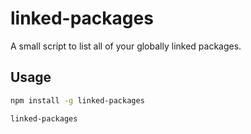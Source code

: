 # linked-packages

A small script to list all of your globally linked packages.

## Usage

```bash
npm install -g linked-packages
```

```bash
linked-packages
```
